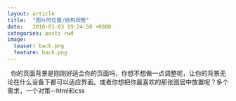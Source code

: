 ```yaml
---
layout: article
title:  "图片的位置/结构调整"
date:   2018-01-03 19:24:50 +0800
categories: posts rwd
image:
  teaser: back.png
  feature: back.png
---
```


 
你的页面背景是刚刚好适合你的页面吗，你想不想做一点调整呢，让你的背景无论在什么设备下都可以适应界面。或者你想把你最喜欢的那张图居中放置呢？多个需求，一个对策--html和css

